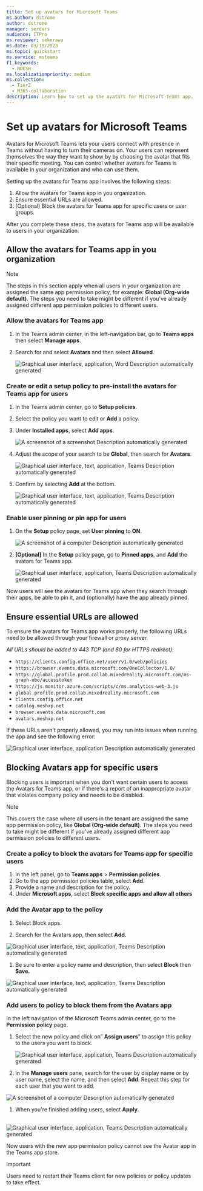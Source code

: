 ```yaml
---
title: Set up avatars for Microsoft Teams 
ms.author: dstrome
author: dstrome
manager: serdars
audience: ITPro
ms.reviewer: sekerawa
ms.date: 03/18/2023
ms.topic: quickstart
ms.service: msteams
f1.keywords: 
  - NOCSH
ms.localizationpriority: medium
ms.collection: 
  - Tier2
  - M365-collaboration
description: Learn how to set up the avatars for Microsoft Teams app.
---
```


# Set up avatars for Microsoft Teams

Avatars for Microsoft Teams lets your users connect with presence in Teams without having to turn their cameras on. Your users can represent themselves the way they want to show by by choosing the avatar that fits their specific meeting. You can control whether avatars for Teams is available in your organization and who can use them.

Setting up the avatars for Teams app involves the following steps:

1. Allow the avatars for Teams app in you organization.
1. Ensure essential URLs are allowed.
1. (Optional) Block the avatars for Teams app for specific users or user groups.

After you complete these steps, the avatars for Teams app will be available to users in your organization.

## Allow the avatars for Teams app in you organization

> [!NOTE]
> The steps in this section apply when all users in your organization are assigned the same app permission policy, for example: **Global (Org-wide default)**. The steps you need to take might be different if you've already assigned different app permission policies to different users.

### Allow the avatars for Teams app

1. In the Teams admin center, in the left-navigation bar, go to **Teams apps** then select **Manage apps**.
1. Search for and select **Avatars** and then select **Allowed**.

   ![Graphical user interface, application, Word  Description automatically generated](media/image2.png)

### Create or edit a setup policy to pre-install the avatars for Teams app for users

1. In the Teams admin center, go to **Setup policies**.
1. Select the policy you want to edit or **Add** a policy.
1. Under **Installed apps**, select **Add apps**.

   ![A screenshot of a screenshot  Description automatically generated](media/image3.png)

1. Adjust the scope of your search to be **Global**, then search for **Avatars**.

   ![Graphical user interface, text, application, Teams  Description automatically generated](media/image4.png)

1. Confirm by selecting **Add** at the bottom.

   ![Graphical user interface, text, application, Teams  Description automatically generated](media/image5.png)

### Enable user pinning or pin app for users

1. On the **Setup** policy page, set **User pinning** to **ON**.

   ![A screenshot of a computer  Description automatically generated](media/image6.png)

1. **[Optional]** In the **Setup** policy page, go to **Pinned apps**, and **Add** the avatars for Teams app.

   ![Graphical user interface, application, Teams  Description automatically generated](media/image7.png)

Now users will see the avatars for Teams app when they search through their apps, be able to pin it, and (optionally) have the app already pinned.

## Ensure essential URLs are allowed

To ensure the avatars for Teams app works properly, the following URLs need to be allowed through your firewall or proxy server.

*All URLs should be added to 443 TCP (and 80 for HTTPS redirect)*:

- `https://clients.config.office.net/user/v1.0/web/policies`
- `https://browser.events.data.microsoft.com/OneCollector/1.0/`
- `https://global.profile.prod.collab.mixedreality.microsoft.com/ms-graph-obo/accesstoken`
- `https://js.monitor.azure.com/scripts/c/ms.analytics-web-3.js`
- `global.profile.prod.collab.mixedreality.microsoft.com`
- `clients.config.office.net`
- `catalog.meshxp.net`
- `browser.events.data.microsoft.com`
- `avatars.meshxp.net`

If these URLs aren't properly allowed, you may run into issues when running the app and see the following error:

![Graphical user interface, application  Description automatically generated](media/image8.jpeg)

## Blocking Avatars app for specific users

Blocking users is important when you don't want certain users to access the Avatars for Teams app, or if there's a report of an inappropriate avatar that violates company policy and needs to be disabled.

> [!NOTE]
> This covers the case where all users in the tenant are assigned the same app permission policy, like **Global (Org-wide default)**. The steps you need to take might be different if you've already assigned different app permission policies to different users.

### Create a policy to block the avatars for Teams app for specific users

1. In the left panel, go to **Teams apps** > **Permission policies**.
1. Go to the app permission policies table, select **Add**.
1. Provide a name and description for the policy.
1. Under **Microsoft apps**, select **Block specific apps and allow all others**

### Add the Avatar app to the policy

1. Select Block apps.

1. Search for the Avatars app, then select **Add.** <br>

  ![Graphical user interface, text, application, Teams  Description automatically generated](media/image9.png)

1. Be sure to enter a policy name and description, then select **Block** then **Save.**

  ![Graphical user interface, text, application, Teams  Description automatically generated](media/image10.png)

### Add users to policy to block them from the Avatars app

In the left navigation of the Microsoft Teams admin center, go to the **Permission policy** page.

1. Select the new policy and click on” **Assign users**” to assign this policy to the users you want to block.

   ![Graphical user interface, application, Teams  Description automatically generated](media/image11.png)

1. In the **Manage** **users** pane, search for the user by display name or by user name, select the name, and then select **Add**. Repeat this step for each user that you want to add.

![A screenshot of a computer  Description automatically generated](media/image12.png)

1. When you're finished adding users, select **Apply**.<br><br>

![Graphical user interface, application, Teams  Description automatically generated](media/image13.png)

Now users with the new app permission policy cannot see the Avatar app in the Teams app store.

> [!IMPORTANT]
> Users need to restart their Teams client for new policies or policy updates to take effect.
